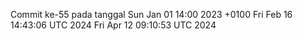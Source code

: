 Commit ke-55 pada tanggal Sun Jan 01 14:00 2023 +0100
Fri Feb 16 14:43:06 UTC 2024
Fri Apr 12 09:10:53 UTC 2024

